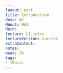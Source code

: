 ```yaml
---
layout: post
title: Introduction
desc: W1
HWout: HW1
HWin:
lecture: L1-intro
lectureVersion: current
extraContent:
notes:
week: Th
tags:
- 1Basic
---
```

